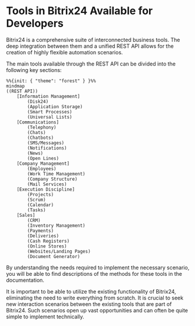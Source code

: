# Tools in Bitrix24 Available for Developers

Bitrix24 is a comprehensive suite of interconnected business tools. The deep integration between them and a unified REST API allows for the creation of highly flexible automation scenarios.

The main tools available through the REST API can be divided into the following key sections:

```mermaid
%%{init: { "theme": "forest" } }%%
mindmap
((REST API))
    [Information Management]
        (Disk24)
        (Application Storage)
        (Smart Processes)
        (Universal Lists)
    [Communications]
        (Telephony)
        (Chats)
        (Chatbots)
        (SMS/Messages)
        (Notifications)
        (News)
        (Open Lines)
    [Company Management]
        (Employees)
        (Work Time Management)
        (Company Structure)
        (Mail Services)
    [Execution Discipline]
        (Projects)
        (Scrum)
        (Calendar)
        (Tasks)
    [Sales]
        (CRM)
        (Inventory Management)
        (Payments)
        (Deliveries)
        (Cash Registers)
        (Online Stores)
        (Websites/Landing Pages)
        (Document Generator)
```
By understanding the needs required to implement the necessary scenario, you will be able to find descriptions of the methods for these tools in the documentation.

It is important to be able to utilize the existing functionality of Bitrix24, eliminating the need to write everything from scratch. It is crucial to seek new interaction scenarios between the existing tools that are part of Bitrix24. Such scenarios open up vast opportunities and can often be quite simple to implement technically.